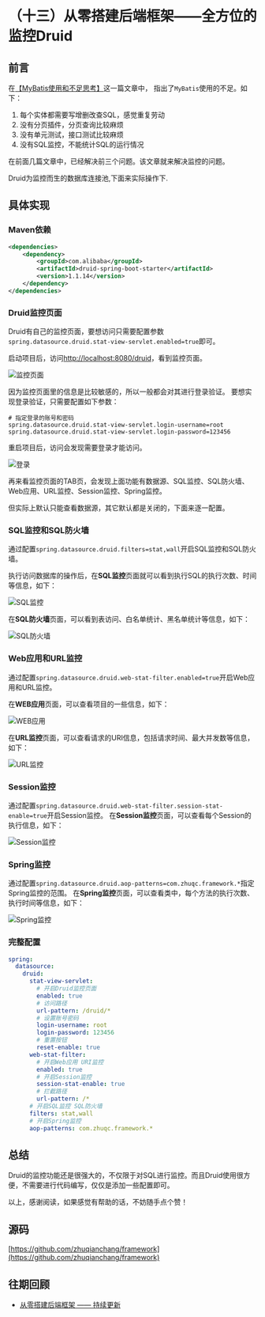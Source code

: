 # （十三）从零搭建后端框架——全方位的监控Druid

## 前言
在[【MyBatis使用和不足思考】](https://juejin.im/post/5ed4a5046fb9a047e84f61b3)这一篇文章中，
指出了`MyBatis`使用的不足。如下：

1. 每个实体都需要写增删改查SQL，感觉重复劳动
2. 没有分页插件，分页查询比较麻烦
3. 没有单元测试，接口测试比较麻烦
4. 没有SQL监控，不能统计SQL的运行情况

在前面几篇文章中，已经解决前三个问题。该文章就来解决监控的问题。

Druid为监控而生的数据库连接池,下面来实际操作下.

## 具体实现

### Maven依赖
```xml
<dependencies>
    <dependency>
        <groupId>com.alibaba</groupId>
        <artifactId>druid-spring-boot-starter</artifactId>
        <version>1.1.14</version>
    </dependency>
</dependencies>
```

### Druid监控页面
Druid有自己的监控页面，要想访问只需要配置参数`spring.datasource.druid.stat-view-servlet.enabled=true`即可。

启动项目后，访问[http://localhost:8080/druid](http://localhost:8080/druid)，看到监控页面。

<div align="left">
    <img src="https://user-gold-cdn.xitu.io/2020/6/12/172a635b45ea11ca?w=1230&h=417&f=png&s=43809" alt="监控页面"/>
</div>

因为监控页面里的信息是比较敏感的，所以一般都会对其进行登录验证。
要想实现登录验证，只需要配置如下参数：
```properties
# 指定登录的账号和密码
spring.datasource.druid.stat-view-servlet.login-username=root
spring.datasource.druid.stat-view-servlet.login-password=123456
```

重启项目后，访问会发现需要登录才能访问。

<div align="left">
    <img src="https://user-gold-cdn.xitu.io/2020/6/12/172a63607a66bf35?w=1232&h=474&f=png&s=20362" alt="登录"/>
</div>

再来看监控页面的TAB页，会发现上面功能有数据源、SQL监控、SQL防火墙、Web应用、URL监控、Session监控、Spring监控。

但实际上默认只能查看数据源，其它默认都是关闭的，下面来逐一配置。

### SQL监控和SQL防火墙
通过配置`spring.datasource.druid.filters=stat,wall`开启SQL监控和SQL防火墙。

执行访问数据库的操作后，在**SQL监控**页面就可以看到执行SQL的执行次数、时间等信息，如下：

<div align="left">
    <img src="https://user-gold-cdn.xitu.io/2020/6/12/172a636e1710a4a0?w=1232&h=431&f=png&s=53402" alt="SQL监控"/>
</div>

在**SQL防火墙**页面，可以看到表访问、白名单统计、黑名单统计等信息，如下：

<div align="left">
    <img src="https://user-gold-cdn.xitu.io/2020/6/12/172a637742026e37?w=1483&h=833&f=png&s=77943" alt="SQL防火墙"/>
</div>

### Web应用和URL监控
通过配置`spring.datasource.druid.web-stat-filter.enabled=true`开启Web应用和URL监控。

在**WEB应用**页面，可以查看项目的一些信息，如下：

<div align="left">
    <img src="https://user-gold-cdn.xitu.io/2020/6/12/172a637ff35780ff?w=1255&h=687&f=png&s=53718" alt="WEB应用"/>
</div>

在**URL监控**页面，可以查看请求的URI信息，包括请求时间、最大并发数等信息，如下：

<div align="left">
    <img src="https://user-gold-cdn.xitu.io/2020/6/12/172a6386cf13adf7?w=1255&h=356&f=png&s=49641" alt="URL监控"/>
</div>

### Session监控
通过配置`spring.datasource.druid.web-stat-filter.session-stat-enable=true`开启Session监控。
在**Session监控**页面，可以查看每个Session的执行信息，如下：

<div align="left">
    <img src="https://user-gold-cdn.xitu.io/2020/6/12/172a638fa0a56a4c?w=1264&h=376&f=png&s=57005" alt="Session监控"/>
</div>

### Spring监控
通过配置`spring.datasource.druid.aop-patterns=com.zhuqc.framework.*`指定Spring监控的范围。
在**Spring监控**页面，可以查看类中，每个方法的执行次数、执行时间等信息，如下：

<div align="left">
    <img src="https://user-gold-cdn.xitu.io/2020/6/12/172a639726794584?w=1920&h=792&f=png&s=134655" alt="Spring监控"/>
</div>

### 完整配置
```yaml
spring:
  datasource:
    druid:
      stat-view-servlet:
        # 开启Druid监控页面
        enabled: true
        # 访问路径
        url-pattern: /druid/*
        # 设置账号密码
        login-username: root
        login-password: 123456
        # 重置按钮
        reset-enable: true
      web-stat-filter:
        # 开启Web应用 URI监控
        enabled: true
        # 开启Session监控
        session-stat-enable: true
        # 拦截路径
        url-pattern: /*
      # 开启SQL监控 SQL防火墙
      filters: stat,wall
      # 开启Spring监控
      aop-patterns: com.zhuqc.framework.*
```

## 总结
Druid的监控功能还是很强大的，不仅限于对SQL进行监控。而且Druid使用很方便，不需要进行代码编写，仅仅是添加一些配置即可。

以上，感谢阅读，如果感觉有帮助的话，不妨随手点个赞！

## 源码
[https://github.com/zhuqianchang/framework](https://github.com/zhuqianchang/framework)

## 往期回顾
* [从零搭建后端框架 —— 持续更新](https://juejin.im/post/5ecba061f265da76ee1f4635)